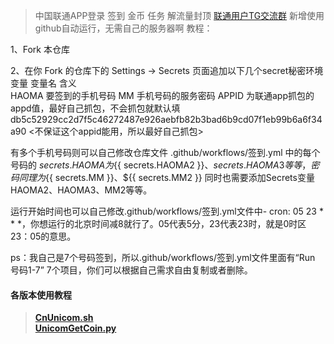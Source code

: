 > 中国联通APP登录 签到 金币 任务 解流量封顶    [联通用户TG交流群](https://t.me/HiCnUnicom)
新增使用github自动运行，无需自己的服务器啊
教程：

1、Fork 本仓库

2、在你 Fork 的仓库下的 Settings -> Secrets 页面追加以下几个secret秘密环境变量
变量名	      含义	
HAOMA  要签到的手机号码
MM     手机号码的服务密码
APPID  为联通app抓包的appd值，最好自己抓包，不会抓包就默认填 db5c52929cc2d7f5c46272487e926aebfb82b3bad6b9cd07f1eb99b6a6f34a90  <不保证这个appid能用，所以最好自己抓包>

有多个手机号码则可以自己修改仓库文件 .github/workflows/签到.yml 中的每个号码的
${{ secrets.HAOMA }}为${{ secrets.HAOMA2 }}、${{ secrets.HAOMA3 }}等等，密码同理为${{ secrets.MM }}、${{ secrets.MM2 }}
同时也需要添加Secrets变量HAOMA2、HAOMA3、MM2等等。

运行开始时间也可以自己修改.github/workflows/签到.yml文件中- cron: 05 23 * * *，你想运行的北京时间减8就行了。05代表5分，23代表23时，就是0时区23：05的意思。

ps：我自己是7个号码签到，所以.github/workflows/签到.yml文件里面有“Run 号码1-7” 7个项目，你们可以根据自己需求自由复制或者删除。

#### 各版本使用教程  
> [**CnUnicom.sh**](https://github.com/mixool/HiCnUnicom/blob/master/tutorial/CnUnicom_sh_readme.md)  
> [**UnicomGetCoin.py**](https://github.com/mixool/HiCnUnicom/blob/master/tutorial/UnicomAutoGetCoin_py_readme.md)  
  
